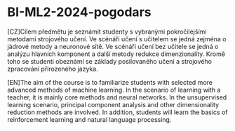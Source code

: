 # BI-ML2-2024-pogodars


[CZ]Cílem předmětu je seznámit studenty s vybranými pokročilejšími metodami strojového učení. Ve scénáři učení s učitelem se jedná zejména o jádrové metody a neuronové sítě. Ve scénáři učení bez učitele se jedná o analýzu hlavních komponent a další metody redukce dimenzionality. Kromě toho se studenti obeznámí se základy posilovaného učení a strojového zpracování přirozeného jazyka.

[EN]The aim of the course is to familiarize students with selected more advanced methods of machine learning. In the scenario of learning with a teacher, it is mainly core methods and neural networks. In the unsupervised learning scenario, principal component analysis and other dimensionality reduction methods are involved. In addition, students will learn the basics of reinforcement learning and natural language processing.